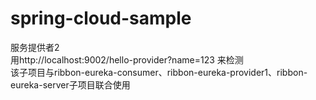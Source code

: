 # spring-cloud-sample

服务提供者2<br>
用http://localhost:9002/hello-provider?name=123 来检测<br>
该子项目与ribbon-eureka-consumer、ribbon-eureka-provider1、ribbon-eureka-server子项目联合使用